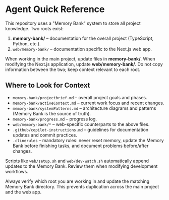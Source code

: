 # Agent Quick Reference

This repository uses a "Memory Bank" system to store all project knowledge. Two roots exist:

1. **memory-bank/** – documentation for the overall project (TypeScript, Python, etc.).
2. `web/memory-bank/` – documentation specific to the Next.js web app.

When working in the main project, update files in **memory-bank/**. When modifying the Next.js application, update **web/memory-bank/**. Do not copy information between the two; keep context relevant to each root.

## Where to Look for Context

- `memory-bank/projectbrief.md` – overall project goals and phases.
- `memory-bank/activeContext.md` – current work focus and recent changes.
- `memory-bank/systemPatterns.md` – architecture diagrams and patterns (Memory Bank is the source of truth).
- `memory-bank/progress.md` – progress log.
- `web/memory-bank/*` – web-specific counterparts to the above files.
- `.github/copilot-instructions.md` – guidelines for documentation updates and commit practices.
- `.clinerules` – mandatory rules: never reset memory, update the Memory Bank before finishing tasks, and document problems before/after changes.

Scripts like `web/setup.sh` and `web/dev-watch.sh` automatically append updates to the Memory Bank. Review them when modifying development workflows.

Always verify which root you are working in and update the matching Memory Bank directory. This prevents duplication across the main project and the web app.
